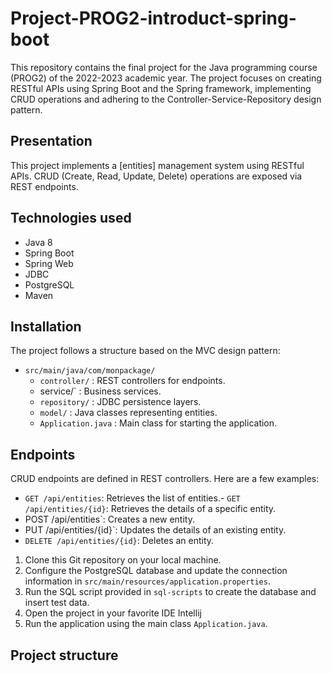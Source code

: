 # Project-PROG2-introduct-spring-boot

This repository contains the final project for the Java programming course (PROG2) of the 2022-2023 academic year. The project focuses on creating RESTful APIs using Spring Boot and the Spring framework, implementing CRUD operations and adhering to the Controller-Service-Repository design pattern.


## Presentation

This project implements a [entities] management system using RESTful APIs. CRUD (Create, Read, Update, Delete) operations are exposed via REST endpoints.

## Technologies used

- Java 8
- Spring Boot
- Spring Web
- JDBC
- PostgreSQL
- Maven 

## Installation

The project follows a structure based on the MVC design pattern:

- `src/main/java/com/monpackage/`
  - `controller/` : REST controllers for endpoints.
  - service/` : Business services.
  - `repository/` : JDBC persistence layers.
  - `model/` : Java classes representing entities.
  - `Application.java` : Main class for starting the application.

## Endpoints
CRUD endpoints are defined in REST controllers. Here are a few examples:

- `GET /api/entities`: Retrieves the list of entities.- `GET /api/entities/{id}`: Retrieves the details of a specific entity.
- POST /api/entities`: Creates a new entity.
- PUT /api/entities/{id}`: Updates the details of an existing entity.
- `DELETE /api/entities/{id}`: Deletes an entity.

1. Clone this Git repository on your local machine.
2. Configure the PostgreSQL database and update the connection information in `src/main/resources/application.properties`.
3. Run the SQL script provided in `sql-scripts` to create the database and insert test data.
4. Open the project in your favorite IDE Intellij
5. Run the application using the main class `Application.java`.

## Project structure
